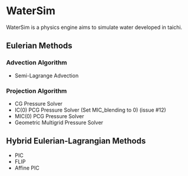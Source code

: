 # WaterSim
WaterSim is a physics engine aims to simulate water developed in taichi.

## Eulerian Methods
### Advection Algorithm
+ Semi-Lagrange Advection

### Projection Algorithm
+ CG Pressure Solver
+ IC(0) PCG Pressure Solver (Set MIC_blending to 0) (issue #12)
+ MIC(0) PCG Pressure Solver 
+ Geometric Multigrid Pressure Solver 

## Hybrid Eulerian-Lagrangian Methods
+ PIC
+ FLIP
+ Affine PIC
